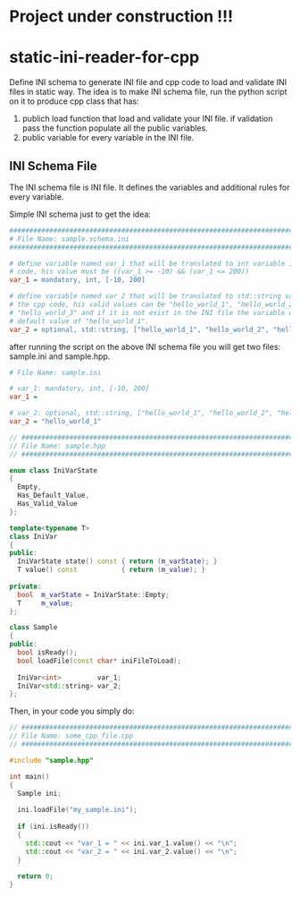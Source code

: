 # Project under construction !!!


# static-ini-reader-for-cpp
Define INI schema to generate INI file and cpp code to load and validate INI files in static way.
The idea is to make INI schema file, run the python script on it to produce cpp class that has:
1. publich load function that load and validate your INI file. if validation pass the function populate all the public variables.
2. public variable for every variable in the INI file.

## INI Schema File
The INI schema file is INI file. It defines the variables and additional rules for every variable.

Simple INI schema just to get the idea:

``` INI
################################################################################
# File Name: sample.schema.ini
################################################################################

# define variable named var_1 that will be translated to int variable in the cpp
# code, his value must be ((var_1 >= -10) && (var_1 <= 200))
var_1 = mandatory, int, [-10, 200]

# define variable named var_2 that will be translated to std::string variable in
# the cpp code, his valid values can be "hello_world_1", "hello_world_2" or
# "hello_world_3" and if it is not exist in the INI file the variable will get
# default value of "hello_world_1".
var_2 = optional, std::string, ["hello_world_1", "hello_world_2", "hello_world_3"], ["hello_world_1"]
```

after running the script on the above INI schema file you will get two files: sample.ini and sample.hpp.

``` INI
# File Name: sample.ini

# var_1: mandatory, int, [-10, 200]
var_1 = 

# var_2: optional, std::string, ["hello_world_1", "hello_world_2", "hello_world_3"]
var_2 = "hello_world_1"
```

``` cpp
// #############################################################################
// File Name: sample.hpp
// #############################################################################

enum class IniVarState
{
  Empty,
  Has_Default_Value,
  Has_Valid_Value
};

template<typename T>
class IniVar
{
public:
  IniVarState state() const { return (m_varState); }
  T value() const           { return (m_value); }
  
private:
  bool  m_varState = IniVarState::Empty;
  T     m_value;
};

class Sample
{
public:
  bool isReady();
  bool loadFile(const char* iniFileToLoad);
  
  IniVar<int>         var_1;
  IniVar<std::string> var_2;
};
```

Then, in your code you simply do:

``` cpp
// #############################################################################
// File Name: some_cpp_file.cpp
// #############################################################################

#include "sample.hpp"

int main()
{
  Sample ini;
  
  ini.loadFile("my_sample.ini");
  
  if (ini.isReady())
  {
    std::cout << "var_1 = " << ini.var_1.value() << "\n";
    std::cout << "var_2 = " << ini.var_2.value() << "\n";
  }
  
  return 0;
}
```
